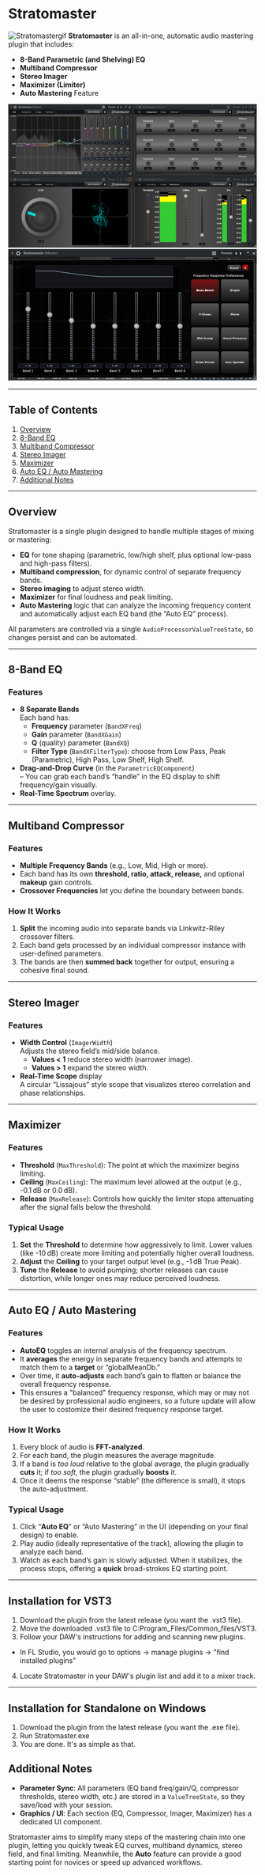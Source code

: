 # Stratomaster

![Stratomastergif](https://github.com/AdamUllmann/images-for-repos/blob/main/stratogif.gif?raw=true)
**Stratomaster** is an all-in-one, automatic audio mastering plugin that includes:
- **8-Band Parametric (and Shelving) EQ**
- **Multiband Compressor**
- **Stereo Imager**
- **Maximizer (Limiter)**
- **Auto Mastering** Feature

![Stratomaster](https://github.com/AdamUllmann/images-for-repos/blob/main/stratomasterall.png?raw=true)
![Stratomaster](https://github.com/AdamUllmann/images-for-repos/blob/main/settings.png?raw=true)

---

## Table of Contents
1. [Overview](#overview)
2. [8-Band EQ](#8-band-eq)
3. [Multiband Compressor](#multiband-compressor)
4. [Stereo Imager](#stereo-imager)
5. [Maximizer](#maximizer)
6. [Auto EQ / Auto Mastering](#auto-eq--auto-mastering)
7. [Additional Notes](#additional-notes)

---

## Overview

Stratomaster is a single plugin designed to handle multiple stages of mixing or mastering:
- **EQ** for tone shaping (parametric, low/high shelf, plus optional low-pass and high-pass filters).
- **Multiband compression**, for dynamic control of separate frequency bands.
- **Stereo imaging** to adjust stereo width.
- **Maximizer** for final loudness and peak limiting.
- **Auto Mastering** logic that can analyze the incoming frequency content and automatically adjust each EQ band (the “Auto EQ” process).

All parameters are controlled via a single `AudioProcessorValueTreeState`, so changes persist and can be automated.

---

## 8-Band EQ

### Features
- **8 Separate Bands**  
  Each band has:
  - **Frequency** parameter (`BandXFreq`)
  - **Gain** parameter (`BandXGain`)
  - **Q** (quality) parameter (`BandXQ`)
  - **Filter Type** (`BandXFilterType`): choose from Low Pass, Peak (Parametric), High Pass, Low Shelf, High Shelf.
- **Drag-and-Drop Curve** (in the `ParametricEQComponent`)  
  – You can grab each band’s “handle” in the EQ display to shift frequency/gain visually.
- **Real-Time Spectrum** overlay.

---

## Multiband Compressor

### Features
- **Multiple Frequency Bands** (e.g., Low, Mid, High or more).
- Each band has its own **threshold, ratio, attack, release,** and optional **makeup** gain controls.
- **Crossover Frequencies** let you define the boundary between bands.

### How It Works
1. **Split** the incoming audio into separate bands via Linkwitz-Riley crossover filters.
2. Each band gets processed by an individual compressor instance with user-defined parameters.
3. The bands are then **summed back** together for output, ensuring a cohesive final sound.

---

## Stereo Imager

### Features
- **Width Control** (`ImagerWidth`)  
  Adjusts the stereo field’s mid/side balance.  
  - **Values < 1** reduce stereo width (narrower image).  
  - **Values > 1** expand the stereo width.
- **Real-Time Scope** display  
  A circular “Lissajous” style scope that visualizes stereo correlation and phase relationships.

---

## Maximizer

### Features
- **Threshold** (`MaxThreshold`): The point at which the maximizer begins limiting.
- **Ceiling** (`MaxCeiling`): The maximum level allowed at the output (e.g., -0.1 dB or 0.0 dB).
- **Release** (`MaxRelease`): Controls how quickly the limiter stops attenuating after the signal falls below the threshold.

### Typical Usage
1. **Set** the **Threshold** to determine how aggressively to limit. Lower values (like -10 dB) create more limiting and potentially higher overall loudness.
2. **Adjust** the **Ceiling** to your target output level (e.g., -1 dB True Peak).
3. **Tune** the **Release** to avoid pumping; shorter releases can cause distortion, while longer ones may reduce perceived loudness.

---

## Auto EQ / Auto Mastering

### Features
- **AutoEQ** toggles an internal analysis of the frequency spectrum.
- It **averages** the energy in separate frequency bands and attempts to match them to a **target** or “globalMeanDb.”
- Over time, it **auto-adjusts** each band’s gain to flatten or balance the overall frequency response.
- This ensures a "balanced" frequency response, which may or may not be desired by professional audio engineers, so a future update will allow the user to costomize their desired frequency response target.

### How It Works
1. Every block of audio is **FFT-analyzed**.
2. For each band, the plugin measures the average magnitude.
3. If a band is *too loud* relative to the global average, the plugin gradually **cuts** it; if *too soft*, the plugin gradually **boosts** it.
4. Once it deems the response “stable” (the difference is small), it stops the auto-adjustment.

### Typical Usage
1. Click “**Auto EQ**” or “Auto Mastering” in the UI (depending on your final design) to enable.
2. Play audio (ideally representative of the track), allowing the plugin to analyze each band.
3. Watch as each band’s gain is slowly adjusted. When it stabilizes, the process stops, offering a **quick** broad-strokes EQ starting point.

---

## Installation for VST3
1. Download the plugin from the latest release (you want the .vst3 file).
2. Move the downloaded .vst3 file to C:Program_Files/Common_files/VST3.
3. Follow your DAW's instructions for adding and scanning new plugins.
  - In FL Studio, you would go to options -> manage plugins -> "find installed plugins"
4. Locate Stratomaster in your DAW's plugin list and add it to a mixer track.

---

## Installation for Standalone on Windows
1. Download the plugin from the latest release (you want the .exe file).
2. Run Stratomaster.exe
3. You are done. It's as simple as that.

## Additional Notes

- **Parameter Sync**: All parameters (EQ band freq/gain/Q, compressor thresholds, stereo width, etc.) are stored in a `ValueTreeState`, so they save/load with your session.
- **Graphics / UI**: Each section (EQ, Compressor, Imager, Maximizer) has a dedicated UI component.

Stratomaster aims to simplify many steps of the mastering chain into one plugin, letting you quickly tweak EQ curves, multiband dynamics, stereo field, and final limiting. Meanwhile, the **Auto** feature can provide a good starting point for novices or speed up advanced workflows.

